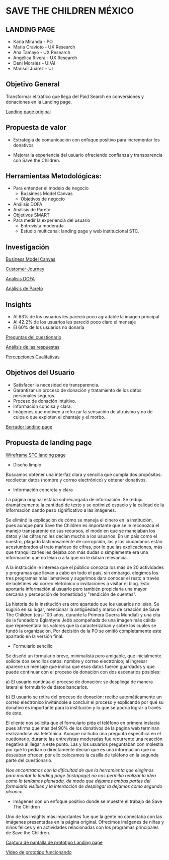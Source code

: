 # SAVE THE CHILDREN MÉXICO
## LANDING PAGE

* Karla Miranda - PO 
* Maria Cravioto - UX Research
* Ana Tamayo - UX Research
* Angélica Rivera - UX Research
* Deni Morales  - UI/AI
* Marisol Juárez - UI


## Objetivo General

Transformar el tráfico que llega del Paid Search en conversiones y donaciones en la Landing page.

[Landing page original](https://github.com/Auryn8/save_the_children_mx/blob/master/assets/images/screencapture-apoyo-savethechildren-mx-defensores-de-la-ninez-t2-2018-03-14-15_59_59%20(1).png)

## Propuesta de valor

* Estrategia de comunicación con enfoque positivo para incrementar los donativos

* Mejorar la experiencia del usuario ofreciendo confianza y transparencia con Save the Children.


## Herramientas Metodológicas:

* Para entender el modelo de negocio
    * Bussiness Model Canvas
    * Objetivos de negocio
* Análisis DOFA
* Análisis de Pareto
* Objetivos SMART
* Para medir la experiencia del usuario
    * Entrevista moderada.
    * Estudio multicanal: landing page y web institucional STC.
    

## Investigación

[Business Model Canvas](https://github.com/Auryn8/save_the_children_mx/blob/master/assets/images/business_model_canvas_stc.png)

[Customer Journey](https://github.com/Auryn8/save_the_children_mx/blob/master/assets/images/customer_journey_stc.png)

[Análisis DOFA](https://github.com/Auryn8/save_the_children_mx/blob/master/assets/images/dofa_analisis_stc.png)

[Análisis de Pareto](https://github.com/Auryn8/save_the_children_mx/blob/master/assets/images/pareto_analisis_stc.png)

    
## Insights

* Al 63% de los usuarios les pareció poco agradable la imagen principal 
* Al 42.2% de los usuarios les pareció poco claro el mensaje 
* El 60% de los usuarios no donaría 

[Preguntas del cuestionario](https://github.com/Auryn8/save_the_children_mx/blob/master/assets/images/preguntas_stc.png)

[Análisis de las respuestas](https://github.com/Auryn8/save_the_children_mx/blob/master/assets/images/insights_equipo_stc.png)

[Percepciones Cualitativas](https://github.com/Auryn8/save_the_children_mx/blob/master/assets/images/percepciones_cualitativas_stc.png)


## Objetivos del Usuario

* Satisfacer la necesidad de transparencia. 
* Garantizar un proceso de donación y tratamiento de los datos personales seguros. 
* Proceso de donación intuitivo. 
* Información concisa y clara.
* Imágenes que motiven a reforzar la sensación de altruismo y no de culpa o que exploten el chantaje y el morbo.

[Borrador landing page](https://github.com/Auryn8/save_the_children_mx/blob/master/assets/images/primer_borrador_stc.jpg)


## Propuesta de landing page

[Wireframe STC landing page](https://github.com/Auryn8/save_the_children_mx/blob/master/assets/images/wireframe_prop_stc.png)

* Diseño limpio 

Buscamos obtener una interfaz clara y sencilla que cumpla dos propósitos: recolectar datos (nombre y correo electrónico) y obtener donativos.

* Información concreta y clara

La página original estaba sobrecargada de información. Se redujo dramáticamente la cantidad de texto y se optimizó espacio y la calidad de la información dando peso significativo a las imágenes.

Se eliminó la explicación de cómo se maneja el dinero en la institución, pues aunque para Save the Children es importante que se le reconozca el manejo transparente de sus recursos, el modo en que se manejaban los datos y las cifras no les decían mucho a los usuarios. En un país como el nuestro, plagado lastimosamente de corrupción, las y los ciudadanos están acostumbrados al trato mañoso de cifras, por lo que las explicaciones, más que tranquilizarles les dejaba con más dudas o simplemente era una información que no leían o a la que no le daban relevancia.

A la institución le interesa que el público conozca los más de 20 actividades y programas que llevan a cabo en todo el país, sin embargo, elegimos los tres programas más llamativos y sugerimos dara conocer el resto a través de boletines vía correo eletrónico o invitaciones a visitar el blog. Esto aportaría información al usuario pero también propiciaría una mayor cercanía y percepción de honestidad y "rendición de cuentas".

La historia de la institución era otro apartado que los usuarios no leían. Se sugirió en su lugar, mencionar la antigüedad y marco de creación de Save The Children (casi 100 años, durante la Primera Guerra Mundial) y una cita de la fundadora Eglantyne Jebb acompañada de una imagen más cálida que representara los valores que la caracterizaban y sobre los cuales se fundó la organización. Por decisión de la PO se omitió completamente este apartado en la versión final.  

* Formulario sencillo 

Se diseñó un formulario breve, minimalista pero amigable, que inicialmente solicite dos sencillos datos: npmbre y correo electrónico; al ingresar aparece un mensaje que indica que esos datos fueron guardados y que puede continuar con el proceso de donación con dos escenarios posibles:

a) El usuario continúa el proceso de donación: se despliega de manera lateral el formulario de datos bancarios.
 
b) El usuario se retira del proceso de donación: recibe automáticamente un correo electrónico invitándole a concluir el proceso y explicando por qué su donativo es importante para la institución y lo que se podría lograr a través de éste.

El cliente nos solicita que el formulario pida el teléfono en primera instacia pues afirma que más del 90% de los donativos de la página web terminan realizandose vía telefónica. Aunque no hubo una pregunta específica en el cuetionario, durante las entrevistas moderadas fue recurrente una reacción negativa al llegar a este punto. Las y los usuarios preguntaban con molestia por qué lo pedían o directamente decían que es una información que no deseaban ofrecer, por ello colocamos la casilla de teléfono en la segunda parte del cuestionario.

*Nos encontramos con la dificultad de que la herramienta que elegimos para montar la landing page (instapage) no nos permitió realizar la idea como la teníamos planeada, de modo que dejamos ambas partes del formulario visibles y la interacción de desplegar la dejamos como segundo alcance.*


* Imágenes con un enfoque positivo donde se muestre el trabajo de Save The Children

Uno de los insights más importantes fue que la gente no conectaba con las imágenes presentadas en la página original.
Ofrecimos imágenes de niñas y niños felices y en actividades relacionadas con los programas principales de Save the Children.

[Captura de pantalla de prototipo Landing page](https://github.com/Auryn8/save_the_children_mx/blob/master/assets/images/screencapture-savethechildren-landing-pagedemo-co-2018-03-23-13_56_59.png)

[Video de prototipo funcionando](https://www.youtube.com/watch?v=dlk9e9zmMqs&feature=youtu.be)



